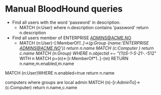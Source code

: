 # Manual BloodHound queries
* Find all users with the word 'password' in description.
  * MATCH (n:User) where n.description contains 'password' return n.description
* Find all users member of ENTERPRISE ADMINS@ACME.NO
  * MATCH (n:User)-[:MemberOf*1..]->(g:Group {name:'ENTERPRISE ADMINS@ACME.NO'}) return n.name
MATCH (c:Computer ) return c.name
MATCH (n:Group) WHERE n.objectid =~ "(?i)S-1-5-21-.*-512" WITH n MATCH p=(n)<-[r:MemberOf*1..]-(m) RETURN n.name,m.enabled,m.name


MATCH (n:User)WHERE n.enabled=true
return n.name


computers where groups are local admin
MATCH (n)-[r:AdminTo]->(c:Computer) return n.name,c.name
